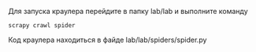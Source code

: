 Для запуска краулера перейдите в папку lab/lab и выполните команду
```commandline
scrapy crawl spider
```
Код краулера находиться в файде lab/lab/spiders/spider.py